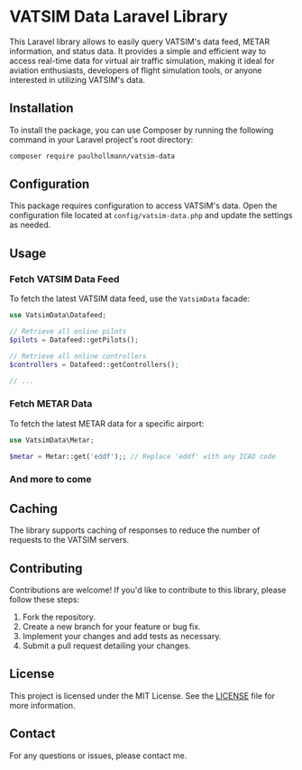 # VATSIM Data Laravel Library

This Laravel library allows to easily query VATSIM's data feed, METAR information, and status data. It provides a simple and efficient way to access real-time data for virtual air traffic simulation, making it ideal for aviation enthusiasts, developers of flight simulation tools, or anyone interested in utilizing VATSIM's data.

## Installation

To install the package, you can use Composer by running the following command in your Laravel project's root directory:

```bash
composer require paulhollmann/vatsim-data
```

## Configuration

This package requires configuration to access VATSIM's data. Open the configuration file located at `config/vatsim-data.php` and update the settings as needed.


## Usage

### Fetch VATSIM Data Feed

To fetch the latest VATSIM data feed, use the `VatsimData` facade:

```php
use VatsimData\Datafeed;

// Retrieve all online pilots
$pilots = Datafeed::getPilots();

// Retrieve all online controllers
$controllers = Datafeed::getControllers();

// ...

```

### Fetch METAR Data

To fetch the latest METAR data for a specific airport:

```php
use VatsimData\Metar;

$metar = Metar::get('eddf');; // Replace 'eddf' with any ICAO code
```
### And more to come

## Caching

The library supports caching of responses to reduce the number of requests to the VATSIM servers.

## Contributing

Contributions are welcome! If you'd like to contribute to this library, please follow these steps:

1. Fork the repository.
2. Create a new branch for your feature or bug fix.
3. Implement your changes and add tests as necessary.
4. Submit a pull request detailing your changes.

## License

This project is licensed under the MIT License. See the [LICENSE](LICENSE) file for more information.

## Contact

For any questions or issues, please contact me.
